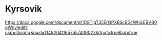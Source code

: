 # Kyrsovik
https://docs.google.com/document/d/1DSTigT35ErQPXBScB54WhiLEBVB0gWnv/edit?usp=sharing&ouid=114820411657557409027&rtpof=true&sd=true
